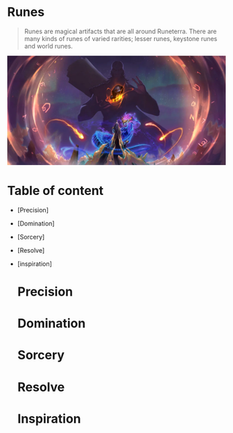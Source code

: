 # Runes
> Runes are magical artifacts that are all around Runeterra. There are many kinds of runes of varied rarities; lesser runes, keystone runes and world runes.

![](https://github.com/Sebastianhju/Runeterra-5e/blob/main/img-race/Worldrune.png)

# Table of content
- [Precision]
- [Domination]
- [Sorcery]
- [Resolve]
- [inspiration]

  # Precision

  # Domination

  # Sorcery

  # Resolve

  # Inspiration
